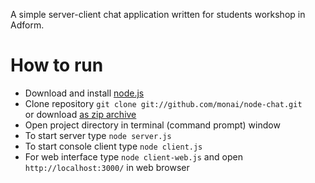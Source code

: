 A simple server-client chat application written for students workshop in Adform.

# How to run

* Download and install [node.js](http://nodejs.org/)
* Clone repository `git clone git://github.com/monai/node-chat.git`  
  or download [as zip archive](https://github.com/monai/node-chat/archive/master.zip)
* Open project directory in terminal (command prompt) window
* To start server type `node server.js`
* To start console client type `node client.js`
* For web interface type `node client-web.js`
  and open `http://localhost:3000/` in web browser
